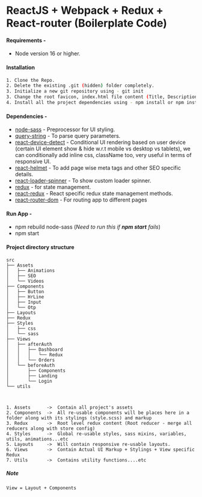 # ReactJS + Webpack + Redux + React-router (Boilerplate Code)


<!-- Click [here](https://docs.cashfree.com/docs/react-native-integration) for more Documentation. -->

#### Requirements -
- Node version 16 or higher.

#### Installation

```sh
1. Clone the Repo.
2. Delete the existing .git (hidden) folder completely.
3. Initialize a new git repository using - git init
3. Change the root favicon, index.html file content (Title, Description...etc) as per the client details.
4. Install all the project dependencies using - npm install or npm install --legacy-peer-deps
```

#### Dependencies -
- [node-sass](https://www.npmjs.com/package/node-sass) - Preprocessor for UI styling.
- [query-string](https://www.npmjs.com/package/query-string) - To parse query parameters.
- [react-device-detect](https://www.npmjs.com/package/react-device-detect) - Conditional UI rendering based on user device (certain UI element show & hide w.r.t mobile vs desktop vs tablets), we can conditionally add inline css, className too, very useful in terms of responsive UI.
- [react-helmet](https://www.npmjs.com/package/react-helmet) - To add page wise meta tags and other SEO specific details.
- [react-loader-spinner](https://www.npmjs.com/package/react-loader-spinner) - To show custom loader spinner.
- [redux](https://www.npmjs.com/package/redux) - for state management.
- [react-redux](https://www.npmjs.com/package/react-redux) - React specific redux state management methods.
- [react-router-dom](https://www.npmjs.com/package/react-router-dom) - For routing app to different pages

#### Run App -
- npm rebuild node-sass  (*Need to run this if **npm start** fails*)
- npm start

#### Project directory structure 

```
src
├── Assets
│   ├── Animations
│   ├── SEO
│   └── Videos
├── Components
│   ├── Button
│   ├── HrLine
│   ├── Input
│   └── Otp
├── Layouts
├── Redux
├── Styles
│   ├── css
│   └── sass
├── Views
│   ├── afterAuth
│   │   ├── Dashboard
│   │   │   └── Redux
│   │   └── Orders
│   └── beforeAuth
│       ├── Components
│       ├── Landing
│       └── Login
└── utils



1. Assets      ->  Contain all project's assets
2. Components  ->  All re-usable components will be places here in a folder along with its stylings (style.scss) and markup
3. Redux       ->  Root level redux content (Root reducer - merge all reducers along with store config)
4. Styles      ->  Global re-usable styles, sass mixins, variables, utils, animations...etc
5. Layouts     ->  Will contain responsive re-usable layouts.
6. Views       ->  Contain Actual UI Markup + Stylings + View specific Redux
7. Utils       ->  Contains utility functions....etc
```
##### Note
    View = Layout + Components  
